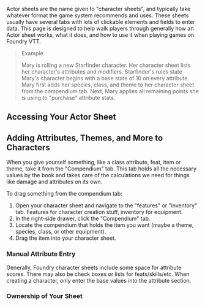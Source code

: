Actor sheets are the name given to "character sheets", and typically take whatever format the game system recommends and uses. These sheets usually have several tabs with lots of clickable elements and fields to enter data. This page is designed to help walk players through generally how an Actor sheet works, what it does, and how to use it when playing games on Foundry VTT. 

> Example
>
> Mary is rolling a new Starfinder character. Her character sheet lists her character's attributes and modifiers. Starfinder's rules state Mary's character begins with a base state of 10 on every attribute. Mary first adds her species, class, and theme to her character sheet from the compendium tab. Next, Mary applies all remaining points she is using to "purchase" attribute stats.

## Accessing Your Actor Sheet


## Adding Attributes, Themes, and More to Characters

When you give yourself something, like a class attribute, feat, item or theme, take it from the "Compendium" tab. This tab holds all the necessary values by the book and takes care of the calculations we need for things like damage and attributes on its own. 

To drag something from the compendium tab:

1. Open your character sheet and navigate to the "features" or "inventory" tab. Features for character creation stuff, inventory for equipment.
2. In the right-side drawer, click the "Compendium" tab.
3. Locate the compendium that holds the item you want (maybe a theme, species, class, or other equipment). 
4. Drag the item into your character sheet.

### Manual Attribute Entry

Generally, Foundry character sheets include some space for attribute scores. There may also be check boxes or lists for feats/skills/etc. When creating a character, only enter the base values into the attribute section. 




### Ownership of Your Sheet


 